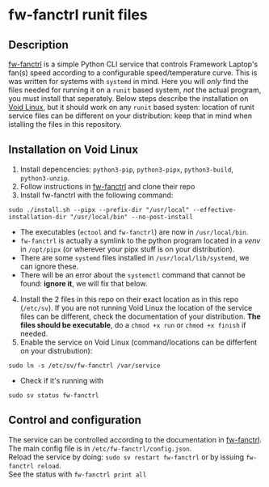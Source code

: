 # fw-fanctrl runit files

## Description

[fw-fanctrl](https://github.com/TamtamHero/fw-fanctrl) is a simple Python CLI service that controls Framework Laptop's fan(s) speed according to a configurable speed/temperature curve. This is was written for systems with `systemd` in mind. Here you will _only_ find the files needed for running it on a `runit` based system, _not_ the actual program, you must install that seperately. Below steps describe the installation on [Void Linux](https://voidlinux.org/), but it should work on any `runit` based systen: location of runit service files can be different on your distribution: keep that in mind when istalling the files in this repository.

## Installation on Void Linux
1. Install depencencies: `python3-pip`, `python3-pipx`, `python3-build`, `python3-unzip`.
2. Follow instructions in [fw-fanctrl](https://github.com/TamtamHero/fw-fanctrl) and clone their repo
3. Install fw-fanctrl with the following command:
```
sudo ./install.sh --pipx --prefix-dir "/usr/local" --effective-installation-dir "/usr/local/bin" --no-post-install
```
- The executables (`ectool` and `fw-fanctrl`) are now in `/usr/local/bin`.
- `fw-fanctrl` is actually a symlink to the python program located in a _venv_ in `/opt/pipx` (or wherever your pipx stuff is on your distribution).
- There are some `systemd` files installed in `/usr/local/lib/systemd`, we can ignore these.
- There will be an error about the `systemctl` command that cannot be found: **ignore it**, we will fix that below.

4. Install the 2 files in this repo on their exact location as in this repo (`/etc/sv`). If you are not running Void Linux the location of the service files can be different, check the documentation of your distribution. **The files should be executable**, do a `chmod +x run` or `chmod +x finish` if needed.
5. Enable the service on Void Linux (command/locations can be differfent on your distrubution):
```
sudo ln -s /etc/sv/fw-fanctrl /var/service
```
- Check if it's running with
```
sudo sv status fw-fanctrl
````

## Control and configuration
The service can be controlled according to the documentation in [fw-fanctrl](https://github.com/TamtamHero/fw-fanctrl).  
The main config file is in `/etc/fw-fanctrl/config.json`.  
Reload the service by doing: `sudo sv restart fw-fanctrl` or by issuing `fw-fanctrl reload`.  
See the status with `fw-fanctrl print all`
